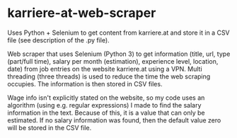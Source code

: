 # karriere-at-web-scraper
Uses Python + Selenium to get content from karriere.at and store it in a CSV file (see description of the .py file).

Web scraper that uses Selenium (Python 3) to get information (title, url, type (part/full time), salary per month (estimation), experience level, location, date) from job entries on the website karriere.at using a VPN. Multi threading (three threads) is used to reduce the time the web scraping occupies. The information is then stored in CSV files.

Wage info isn't explicitly stated on the website, so my code uses an algorithm (using e.g. regular expressions) I made to find the salary information in the text. Because of this, it is a value that can only be estimated. If no salary information was found, then the default value zero will be stored in the CSV file.
